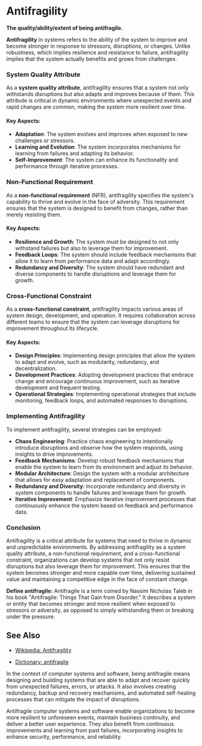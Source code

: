 # Antifragility

**The quality/ability/extent of being antifragile.**

<span data-chatgpt-prompt="antifragility + template">

**Antifragility** in systems refers to the ability of the system to improve and become stronger in response to stressors, disruptions, or changes. Unlike robustness, which implies resilience and resistance to failure, antifragility implies that the system actually benefits and grows from challenges.

### System Quality Attribute

As a **system quality attribute**, antifragility ensures that a system not only withstands disruptions but also adapts and improves because of them. This attribute is critical in dynamic environments where unexpected events and rapid changes are common, making the system more resilient over time.

#### Key Aspects:
- **Adaptation**: The system evolves and improves when exposed to new challenges or stressors.
- **Learning and Evolution**: The system incorporates mechanisms for learning from failures and adapting its behavior.
- **Self-Improvement**: The system can enhance its functionality and performance through iterative processes.

### Non-Functional Requirement

As a **non-functional requirement** (NFR), antifragility specifies the system's capability to thrive and evolve in the face of adversity. This requirement ensures that the system is designed to benefit from changes, rather than merely resisting them.

#### Key Aspects:
- **Resilience and Growth**: The system must be designed to not only withstand failures but also to leverage them for improvement.
- **Feedback Loops**: The system should include feedback mechanisms that allow it to learn from performance data and adapt accordingly.
- **Redundancy and Diversity**: The system should have redundant and diverse components to handle disruptions and leverage them for growth.

### Cross-Functional Constraint

As a **cross-functional constraint**, antifragility impacts various areas of system design, development, and operation. It requires collaboration across different teams to ensure that the system can leverage disruptions for improvement throughout its lifecycle.

#### Key Aspects:
- **Design Principles**: Implementing design principles that allow the system to adapt and evolve, such as modularity, redundancy, and decentralization.
- **Development Practices**: Adopting development practices that embrace change and encourage continuous improvement, such as iterative development and frequent testing.
- **Operational Strategies**: Implementing operational strategies that include monitoring, feedback loops, and automated responses to disruptions.

### Implementing Antifragility

To implement antifragility, several strategies can be employed:
- **Chaos Engineering**: Practice chaos engineering to intentionally introduce disruptions and observe how the system responds, using insights to drive improvements.
- **Feedback Mechanisms**: Develop robust feedback mechanisms that enable the system to learn from its environment and adjust its behavior.
- **Modular Architecture**: Design the system with a modular architecture that allows for easy adaptation and replacement of components.
- **Redundancy and Diversity**: Incorporate redundancy and diversity in system components to handle failures and leverage them for growth.
- **Iterative Improvement**: Emphasize iterative improvement processes that continuously enhance the system based on feedback and performance data.

### Conclusion

Antifragility is a critical attribute for systems that need to thrive in dynamic and unpredictable environments. By addressing antifragility as a system quality attribute, a non-functional requirement, and a cross-functional constraint, organizations can develop systems that not only resist disruptions but also leverage them for improvement. This ensures that the system becomes stronger and more capable over time, delivering sustained value and maintaining a competitive edge in the face of constant change.

</span>

**Define antifragile:** <span data-chatgpt-prompt="define antifragile (computers and software)">Antifragile is a term coined by Nassim Nicholas Taleb in his book "Antifragile: Things That Gain from Disorder." It describes a system or entity that becomes stronger and more resilient when exposed to stressors or adversity, as opposed to simply withstanding them or breaking under the pressure.

## See Also

* [Wikipedia: Antifragility](https://wikipedia.org/wiki/Antifragility)

* [Dictionary: antifragile](https://www.dictionary.com/browse/antifragile)

In the context of computer systems and software, being antifragile means designing and building systems that are able to adapt and recover quickly from unexpected failures, errors, or attacks. It also involves creating redundancy, backup and recovery mechanisms, and automated self-healing processes that can mitigate the impact of disruptions.

Antifragile computer systems and software enable organizations to become more resilient to unforeseen events, maintain business continuity, and deliver a better user experience. They also benefit from continuous improvements and learning from past failures, incorporating insights to enhance security, performance, and reliability.
</span>
